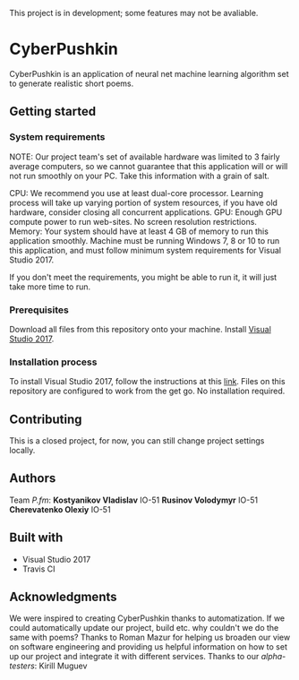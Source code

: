 This project is in development; some features may not be avaliable.

# CyberPushkin

CyberPushkin is an application of neural net machine learning algorithm set to generate realistic short poems. 

## Getting started

### System requirements

NOTE: Our project team's set of available hardware was limited to 3 fairly average computers, so we cannot guarantee that this application will or will not run smoothly on your PC. Take this information with a grain of salt.

CPU: We recommend you use at least dual-core processor. Learning process will take up varying portion of system resources, if you have old hardware, consider closing all concurrent applications.
GPU: Enough GPU compute power to run web-sites. No screen resolution restrictions.
Memory: Your system should have at least 4 GB of memory to run this application smoothly.
Machine must be running Windows 7, 8 or 10 to run this application, and must follow minimum system requirements for Visual Studio 2017.

If you don't meet the requirements, you might be able to run it, it will just take more time to run.

### Prerequisites

Download all files from this repository onto your machine. 
Install [Visual Studio 2017](https://visualstudio.microsoft.com/downloads/).

### Installation process

To install Visual Studio 2017, follow the instructions at this [link](https://docs.microsoft.com/en-us/visualstudio/install/install-visual-studio?view=vs-2017).
Files on this repository are configured to work from the get go. No installation required.

## Contributing

This is a closed project, for now, you can still change project settings locally.

## Authors

Team *P.fm*:
**Kostyanikov Vladislav** IO-51
**Rusinov Volodymyr** IO-51
**Cherevatenko Olexiy** IO-51

## Built with

* Visual Studio 2017
* Travis CI

## Acknowledgments

We were inspired to creating CyberPushkin thanks to automatization. If we could automatically update our project, build etc. why couldn't we do the same with poems?
Thanks to Roman Mazur for helping us broaden our view on software engineering and providing us helpful information on how to set up our project and integrate it with different services.
Thanks to our *alpha-testers*:
Kirill Muguev
